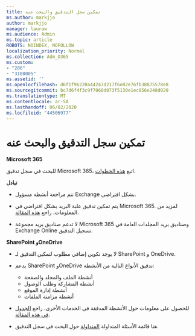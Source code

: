 ```yaml
---
title: تمكين سجل التدقيق والبحث عنه
ms.author: markjjo
author: markjjo
manager: lauraw
ms.audience: Admin
ms.topic: article
ROBOTS: NOINDEX, NOFOLLOW
localization_priority: Normal
ms.collection: Adm_O365
ms.custom:
- "286"
- "3100005"
ms.assetid: ''
ms.openlocfilehash: d6f1f96220a44247d217f6e82e76fb38875578e8
ms.sourcegitcommit: bc7d6f4f3c9f7060d073f5130e1ec856e248d020
ms.translationtype: MT
ms.contentlocale: ar-SA
ms.lasthandoff: 06/02/2020
ms.locfileid: "44506977"
---
```

# <a name="enable-and-search-the-audit-log"></a>تمكين سجل التدقيق والبحث عنه

**Microsoft 365**

للبحث في سجل تدقيق Microsoft 365، اتبع [هذه الخطوات](https://docs.microsoft.com/microsoft-365/compliance/search-the-audit-log-in-security-and-compliance#search-the-audit-log).

**تبادل**

- تتم مراجعة أنشطة مسؤول Exchange بشكل افتراضي.

- يتم تمكين تدقيق علبة البريد بشكل افتراضي في Microsoft 365. لمزيد من المعلومات، راجع [هذه المقالة](https://docs.microsoft.com/microsoft-365/compliance/enable-mailbox-auditing).

- لا تدعم صناديق بريد مجموعة Microsoft 365 وصناديق بريد المجلدات العامة في Exchange Online تسجيل التدقيق.

**SharePoint وOneDrive**

- لا يوجد تكوين إضافي مطلوب لتمكين التدقيق لـ SharePoint و OneDrive.

- يدعم SharePoint وOneDrive تدقيق الأنواع التالية من الأنشطة:

    - أنشطة الملف والمجلد والصفحة
    - أنشطة المشاركة وطلب الوصول
    - أنشطة إدارة الموقع
    - أنشطة مزامنة الملفات

- للحصول على معلومات حول الأنشطة المدققة في الخدمات الأخرى، راجع [الجدول في هذه المقالة](https://docs.microsoft.com/microsoft-365/compliance/search-the-audit-log-in-security-and-compliance#audited-activities).

- هنا قائمة الأسئلة المتداولة [المتداولة](https://docs.microsoft.com/microsoft-365/compliance/search-the-audit-log-in-security-and-compliance#frequently-asked-questions) حول البحث في سجل التدقيق.